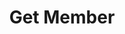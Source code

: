 ---
title: Get Member
type: endpoint
category: 639ba2628407100061f5faac
slug: get-member
parentDoc: 639ba2658407100061f5fab6
hidden: false
order: 7
---